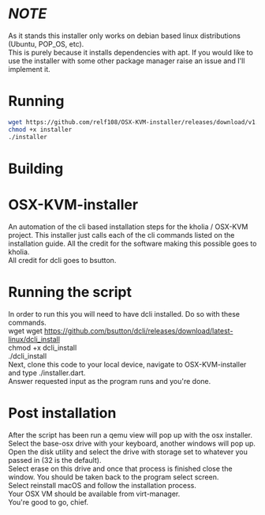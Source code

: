# *NOTE*
As it stands this installer only works on debian based linux distributions (Ubuntu, POP_OS, etc).<br>
This is purely because it installs dependencies with apt. If you would like to use the installer with some other package manager raise an issue and I'll implement it.

# Running 
```bash
wget https://github.com/relf108/OSX-KVM-installer/releases/download/v1.1/installer
chmod +x installer
./installer
```

# Building 

# OSX-KVM-installer
An automation of the cli based installation steps for the kholia / OSX-KVM project. This installer just calls each of the cli commands listed on the installation guide. All the credit for the software making this possible goes to kholia. <br>
All credit for dcli goes to bsutton.

# Running the script
In order to run this you will need to have dcli installed. Do so with these commands.  <br>
wget wget https://github.com/bsutton/dcli/releases/download/latest-linux/dcli_install <br>
chmod +x dcli_install <br>
./dcli_install <br>
Next, clone this code to your local device, navigate to OSX-KVM-installer and type ./installer.dart. <br>
Answer requested input as the program runs and you're done.

# Post installation
After the script has been run a qemu view will pop up with the osx installer. <br>
Select the base-osx drive with your keyboard, another windows will pop up. <br>
Open the disk utility and select the drive with storage set to whatever you passed in (32 is the default). <br>
Select erase on this drive and once that process is finished close the window. You should be taken back to the program select screen.<br>
Select reinstall macOS and follow the installation process.<br>
Your OSX VM should be available from virt-manager.<br>
You're good to go, chief.
